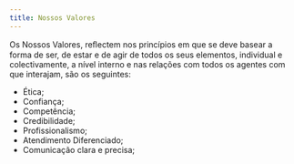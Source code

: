 ```yaml
---
title: Nossos Valores
---
```


Os Nossos Valores, reﬂectem nos princípios em que se deve basear a forma de ser, de estar e de agir de todos os seus elementos, individual e colectivamente, a nível interno e nas relações com todos os agentes com que interajam, são os seguintes:

- Ética;
- Confiança;
- Competência;
- Credibilidade;
- Profissionalismo;
- Atendimento Diferenciado;
- Comunicação clara e precisa;